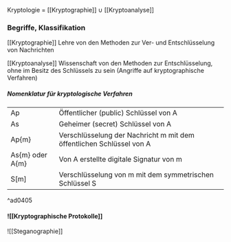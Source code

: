 Kryptologie = [[Kryptographie]] $\cup$ [[Kryptoanalyse]]
### Begriffe, Klassifikation

 [[Kryptographie]]
	 Lehre von den Methoden zur Ver- und Entschlüsselung von Nachrichten

[[Kryptoanalyse]]
	Wissenschaft von den Methoden zur Entschlüsselung, ohne im Besitz des Schlüssels zu sein (Angriffe auf kryptographische Verfahren)

##### Nomenklatur für kryptologische Verfahren

|  |  |
| ---- | ---- |
| Ap | Öffentlicher (public) Schlüssel von A |
| As | Geheimer (secret) Schlüssel von A |
| Ap{m} | Verschlüsselung der Nachricht m mit dem öffentlichen Schlüssel von A |
| As{m} oder A{m} | Von A erstellte digitale Signatur von m |
| S\[m] | Verschlüsselung von m mit dem symmetrischen Schlüssel S |
^ad0405

#### ![[Kryptographische Protokolle]]

![[Steganographie]] 



